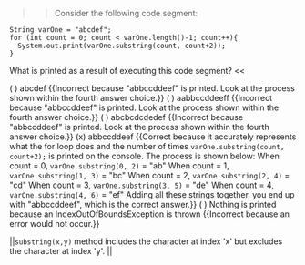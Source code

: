 >>Consider the following code segment:</p>
<pre><code class="java language-java">String varOne = "abcdef";
for (int count = 0; count &lt; varOne.length()-1; count++){
  System.out.print(varOne.substring(count, count+2));
}
</code></pre>
<p>What is printed as a result of executing this code segment? <<

( ) abcdef {{Incorrect because "abbccddeef" is printed. Look at the process shown within the fourth answer choice.}}
( ) aabbccddeeff {{Incorrect because "abbccddeef" is printed. Look at the process shown within the fourth answer choice.}}
( ) abcbcdcdedef {{Incorrect because "abbccddeef" is printed. Look at the process shown within the fourth answer choice.}}
(x) abbccddeef {{Correct because it accurately represents what the for loop does and the number of times <code>varOne.substring(count, count+2);</code> is printed on the console.
The process is shown below:
When count = 0, <code>varOne.substring(0, 2)</code> = "ab"
When count = 1, <code>varOne.substring(1, 3)</code> = "bc"
When count = 2, <code>varOne.substring(2, 4)</code> = "cd"
When count = 3, <code>varOne.substring(3, 5)</code> = "de"
When count = 4, <code>varOne.substring(4, 6)</code> = "ef"
Adding all these strings together, you end up with "abbccddeef", which is the correct answer.}}
( ) Nothing is printed because an IndexOutOfBoundsException is thrown {{Incorrect because an error would not occur.}}

||<code>substring(x,y)</code> method includes the character at index 'x' but excludes the character at index 'y'. ||
